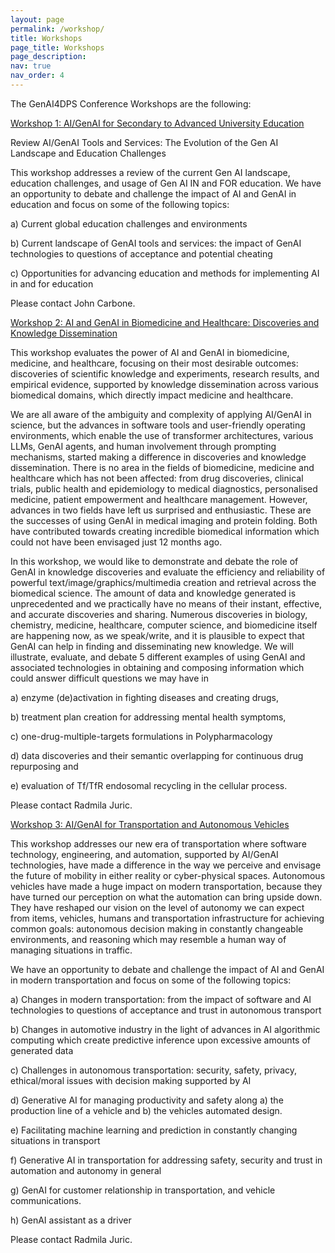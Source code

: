 ```yaml
---
layout: page
permalink: /workshop/
title: Workshops
page_title: Workshops
page_description: 
nav: true
nav_order: 4
---
```


The GenAI4DPS Conference Workshops are the following:

<u>Workshop 1: AI/GenAI for Secondary to Advanced University Education</u>

Review AI/GenAI Tools and Services: The Evolution of the Gen AI Landscape and Education Challenges

This workshop addresses a review of the current Gen AI landscape, education challenges, and usage of Gen AI IN and FOR education. We have an opportunity to debate and challenge the impact of AI and GenAI in education and focus on some of the following topics:

a) Current global education challenges and environments

b) Current landscape of GenAI tools and services: the impact of GenAI technologies to questions of acceptance and potential cheating

c) Opportunities for advancing education and methods for implementing AI in and for education

Please contact John Carbone.

<u>Workshop 2: AI and GenAI in Biomedicine and Healthcare: Discoveries and Knowledge Dissemination</u>

This workshop evaluates the power of AI and GenAI in biomedicine, medicine, and healthcare, focusing on their most desirable outcomes: discoveries of scientific knowledge and experiments, research results, and empirical evidence, supported by knowledge dissemination across various biomedical domains, which directly impact medicine and healthcare.

We are all aware of the ambiguity and complexity of applying AI/GenAI in science, but the advances in software tools and user-friendly operating environments, which enable the use of transformer architectures, various LLMs, GenAI agents, and human involvement through prompting mechanisms, started making a difference in discoveries and knowledge dissemination. There is no area in the fields of biomedicine, medicine and healthcare which has not been affected: from drug discoveries, clinical trials, public health and epidemiology to medical diagnostics, personalised medicine, patient empowerment and healthcare management. However, advances in two fields have left us surprised and enthusiastic. These are the successes of using GenAI in medical imaging and protein folding. Both have contributed towards creating incredible biomedical information
which could not have been envisaged just 12 months ago.

In this workshop, we would like to demonstrate and debate the role of GenAI in knowledge discoveries and evaluate the efficiency and reliability of powerful text/image/graphics/multimedia creation and retrieval across the biomedical science. The amount of data and knowledge generated is unprecedented and we practically have no means of their instant, effective, and accurate discoveries and sharing. Numerous discoveries in biology, chemistry, medicine, healthcare, computer science, and biomedicine itself are happening now, as we speak/write, and it is plausible to expect that GenAI can help in finding and disseminating new knowledge. We will illustrate, evaluate, and debate 5 different examples of using GenAI and associated
technologies in obtaining and composing information which could answer difficult questions we may have in

a) enzyme (de)activation in fighting diseases and creating drugs,

b) treatment plan creation for addressing mental health symptoms,

c) one-drug-multiple-targets formulations in Polypharmacology

d) data discoveries and their semantic overlapping for continuous drug repurposing and

e) evaluation of Tf/TfR endosomal recycling in the cellular process.

Please contact Radmila Juric.

<u>Workshop 3: AI/GenAI for Transportation and Autonomous Vehicles</u>

This workshop addresses our new era of transportation where software technology, engineering, and automation, supported by AI/GenAI technologies, have made a difference in the way we perceive and envisage the future of mobility in either reality or cyber-physical spaces. Autonomous vehicles have made a huge impact on modern transportation, because they have turned our
perception on what the automation can bring upside down. They have reshaped our vision on the level of autonomy we can expect from items, vehicles, humans and transportation infrastructure for achieving common goals: autonomous decision making in constantly changeable environments, and reasoning which may resemble a human way of managing situations in traffic.

We have an opportunity to debate and challenge the impact of AI and GenAI in modern transportation and focus on some of the following topics:

a) Changes in modern transportation: from the impact of software and AI technologies to
questions of acceptance and trust in autonomous transport

b) Changes in automotive industry in the light of advances in AI algorithmic computing which
create predictive inference upon excessive amounts of generated data

c) Challenges in autonomous transportation: security, safety, privacy, ethical/moral issues with
decision making supported by AI

d) Generative AI for managing productivity and safety along a) the production line of a vehicle and
b) the vehicles automated design.

e) Facilitating machine learning and prediction in constantly changing situations in transport

f) Generative AI in transportation for addressing safety, security and trust in automation and
autonomy in general

g) GenAI for customer relationship in transportation, and vehicle communications.

h) GenAI assistant as a driver

Please contact Radmila Juric.

